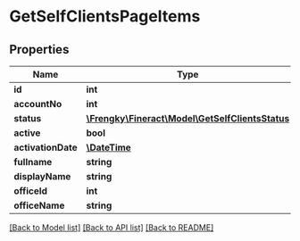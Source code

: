 # GetSelfClientsPageItems

## Properties
Name | Type | Description | Notes
------------ | ------------- | ------------- | -------------
**id** | **int** |  | [optional] 
**accountNo** | **int** |  | [optional] 
**status** | [**\Frengky\Fineract\Model\GetSelfClientsStatus**](GetSelfClientsStatus.md) |  | [optional] 
**active** | **bool** |  | [optional] 
**activationDate** | [**\DateTime**](\DateTime.md) |  | [optional] 
**fullname** | **string** |  | [optional] 
**displayName** | **string** |  | [optional] 
**officeId** | **int** |  | [optional] 
**officeName** | **string** |  | [optional] 

[[Back to Model list]](../../README.md#documentation-for-models) [[Back to API list]](../../README.md#documentation-for-api-endpoints) [[Back to README]](../../README.md)


